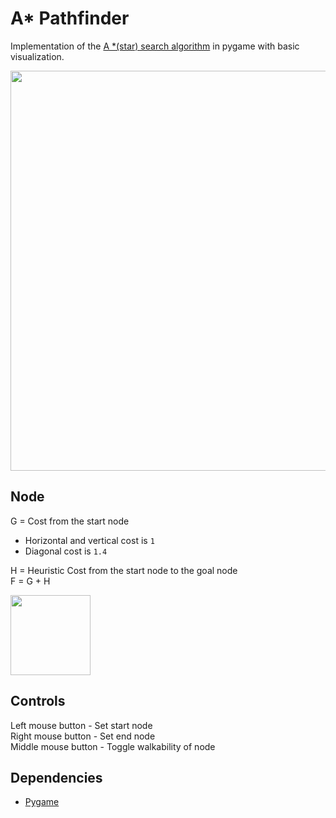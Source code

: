 # A* Pathfinder

Implementation of the [A *(star) search algorithm](https://en.wikipedia.org/wiki/A*_search_algorithm) in pygame with basic visualization.  

<img src="https://user-images.githubusercontent.com/41996712/165589377-97afb515-dfe4-4782-98dc-8e2bfa6a75c4.png" width="640" />


## Node

G = Cost from the start node  
  - Horizontal and vertical cost is `1`
  - Diagonal cost is `1.4`

H = Heuristic Cost from the start node to the goal node  
F = G + H

<img src="https://user-images.githubusercontent.com/41996712/164986512-3b42e367-a7c3-4094-87e5-ed3b5b95f4df.png" width="128" />

## Controls

Left mouse button - Set start node  
Right mouse button - Set end node  
Middle mouse button - Toggle walkability of node  

## Dependencies
- [Pygame](https://www.pygame.org/)
